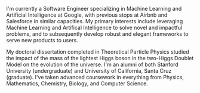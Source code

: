 I'm currently a Software Engineer specializing in Machine Learning and Artificial Intelligence at Google, with previous stops at Airbnb and Salesforce in similar capacities. My primary interests include leveraging Machine Learning and Artifical Intelligence to solve novel and impactful problems, and to subsequently develop robust and elegant frameworks to serve new products to users. 

My doctoral dissertation completed in Theoretical Particle Physics studied the impact of the mass of the lightest Higgs boson in the two-Higgs Doublet Model on the evolution of the universe. I'm an alumni of both Stanford University (undergraduate) and University of California, Santa Cruz (graduate). I've taken advanced coursework in everything from Physics, Mathematics, Chemistry, Biology, and Computer Science.